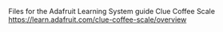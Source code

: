Files for the Adafruit Learning System guide Clue Coffee Scale
https://learn.adafruit.com/clue-coffee-scale/overview
